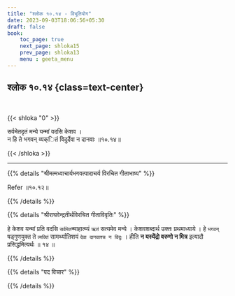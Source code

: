 ```yaml
---
title: "श्लोक १०.१४ - विभूतियोग"
date: 2023-09-03T18:06:56+05:30
draft: false
book:
    toc_page: true
    next_page: shloka15
    prev_page: shloka13
    menu : geeta_menu
---
```




## श्लोक १०.१४ {class=text-center}

<br/>

{{< shloka  "0"  >}}

सर्वमेतदृतं मन्ये यन्मां वदसि केशव ।  
न हि ते भगवन् व्यक्ितं विदुर्देवा न दानवाः ॥१०.१४॥  

{{< /shloka >}}

---


{{% details "श्रीमत्मध्वाचार्यभगवत्पादाचर्य विरचित  गीताभाष्य" %}}

Refer ॥१०.१२॥

{{% /details %}}



{{% details "श्रीराघवेन्द्रतीर्थविरचित गीताविवृतिः" %}}

हे केशव यन्मां प्रति वदसि `सर्वमेत`न्माहात्म्यं `ऋतं` 
सत्यमेव मन्ये । केशवशब्दार्थ उक्तः प्रथमाध्याये । 
हे `भगवन्‌` षड्गुणयुक्त ते `व्यक्तिं`
सामर्थ्यातिशयं `देवा दानवाश्च न विदुः` । 
हीति **न यस्येंद्रो वरुणो न मित्र**
इत्यादौ प्रसिद्धमित्यर्थः ॥ १४ ॥

{{% /details %}}



{{% details "पद विचार" %}}


{{% /details %}}
